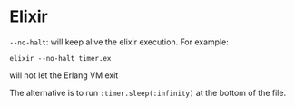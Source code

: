 # Elixir

`--no-halt`: will keep alive the elixir execution. For example:

`elixir --no-halt timer.ex`

will not let the Erlang VM exit

The alternative is to run `:timer.sleep(:infinity)` at the bottom of the file.
